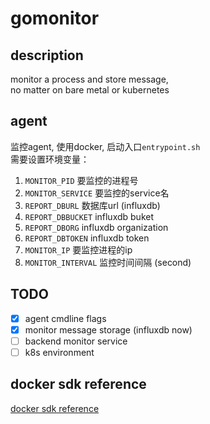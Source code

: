 # gomonitor

## description

monitor a process and store message, \
no matter on bare metal or kubernetes

## agent
监控agent, 使用docker, 启动入口`entrypoint.sh` \
需要设置环境变量：
1. `MONITOR_PID` 要监控的进程号
2. `MONITOR_SERVICE` 要监控的service名
3. `REPORT_DBURL` 数据库url (influxdb)
4. `REPORT_DBBUCKET` influxdb buket
5. `REPORT_DBORG` influxdb organization
6. `REPORT_DBTOKEN` influxdb token
7. `MONITOR_IP` 要监控进程的ip
8. `MONITOR_INTERVAL` 监控时间间隔 (second)

## TODO

- [x] agent cmdline flags
- [x] monitor message storage (influxdb now)
- [ ] backend monitor service
- [ ] k8s environment

## docker sdk reference
[docker sdk reference](https://docs.docker.com/engine/api/v1.41/)